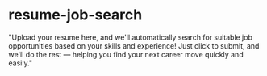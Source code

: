 # resume-job-search
"Upload your resume here, and we'll automatically search for suitable job opportunities based on your skills and experience! Just click to submit, and we'll do the rest — helping you find your next career move quickly and easily."

